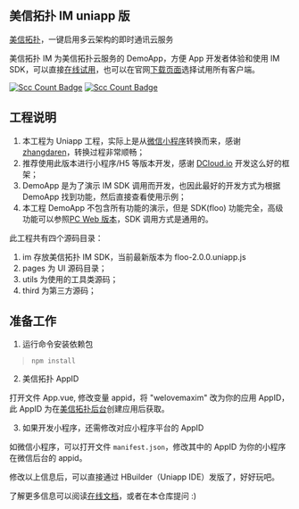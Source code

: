 ## 美信拓扑 IM uniapp 版

[美信拓扑](https://www.maximtop.com/)，一键启用多云架构的即时通讯云服务

美信拓扑 IM 为美信拓扑云服务的 DemoApp，方便 App 开发者体验和使用 IM SDK，可以直接[在线试用](https://chat-h5.maximtop.com)，也可以在官网[下载页面](https://www.maximtop.com/downloads/)选择试用所有客户端。

[![Scc Count Badge](https://sloc.xyz/github/maxim-top/maxim-uniapp/?category=total&avg-wage=1)](https://github.com/maxim-top/maxim-uniapp/) [![Scc Count Badge](https://sloc.xyz/github/maxim-top/maxim-uniapp/?category=code&avg-wage=1)](https://github.com/maxim-top/maxim-uniapp/)

## 工程说明

1. 本工程为 Uniapp 工程，实际上是从[微信小程序](https://github.com/maxim-top/maxim-miniprogram)转换而来，感谢[zhangdaren](https://github.com/zhangdaren/miniprogram-to-uniapp)，转换过程非常顺畅；
2. 推荐使用此版本进行小程序/H5 等版本开发，感谢 [DCloud.io](https://dcloud.io) 开发这么好的框架；
3. DemoApp 是为了演示 IM SDK 调用而开发，也因此最好的开发方式为根据 DemoApp 找到功能，然后直接查看使用示例；
4. 本工程 DemoApp 不包含所有功能的演示，但是 SDK(floo) 功能完全，高级功能可以参照[PC Web 版本](https://github.com/maxim-top/maxim-web)，SDK 调用方式是通用的。

此工程共有四个源码目录：

1. im 存放美信拓扑 IM SDK，当前最新版本为 floo-2.0.0.uniapp.js
2. pages 为 UI 源码目录；
3. utils 为使用的工具类源码；
4. third 为第三方源码；

## 准备工作

1. 运行命令安装依赖包

> `npm install`

2. 美信拓扑 AppID

打开文件 App.vue, 修改变量 appid，将 "welovemaxim" 改为你的应用 AppID，此 AppID 为在[美信拓扑后台](https://console.maximtop.com/)创建应用后获取。

3. 如果开发小程序，还需修改对应小程序平台的 AppID

如微信小程序，可以打开文件 `manifest.json`，修改其中的 AppID 为你的小程序在微信后台的 appid。

修改以上信息后，可以直接通过 HBuilder（Uniapp IDE）发版了，好好玩吧。

了解更多信息可以阅读[在线文档](https://www.maximtop.com/docs/)，或者在本仓库提问 :)
